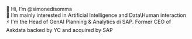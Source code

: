 👋 Hi, I’m @simonedisomma  
👀 I’m mainly interested in Artificial Intelligence and Data\Human interaction  
⚡ I'm the Head of GenAI Planning & Analytics di SAP. Former CEO of Askdata backed by YC and acquired by SAP
